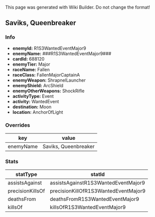 <span class="wiki-builder">This page was generated with Wiki Builder. Do not change the format!</span>

## Saviks, Queenbreaker
### Info
* **enemyId:** R1S3WantedEventMajor9
* **enemyName:** ###R1S3WantedEventMajor9###
* **cardId:** 688120
* **enemyTier:** Major
* **raceName:** Fallen
* **raceClass:** FallenMajorCaptainA
* **enemyWeapon:** ShrapnelLauncher
* **enemyShield:** ArcShield
* **enemyOtherWeapons:** ShockRifle
* **activityType:** Event
* **activity:** WantedEvent
* **destination:** Moon
* **location:** AnchorOfLight

### Overrides
key | value
--- | -----
enemyName | Saviks, Queenbreaker

### Stats
statType | statId
-------- | ------
assistsAgainst | assistsAgainstR1S3WantedEventMajor9
precisionKillsOf | precisionKillOfR1S3WantedEventMajor9
deathsFrom | deathsFromR1S3WantedEventMajor9
killsOf | killsOfR1S3WantedEventMajor9

